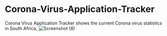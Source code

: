 # Corona-Virus-Application-Tracker
 Corona Virus Application Tracker  shows the current Corona virus statistics in South Africa,
 ![Screenshot (8)](https://user-images.githubusercontent.com/86532679/161853953-fca68802-2a97-4e6b-81ff-45d336c15a35.png)
